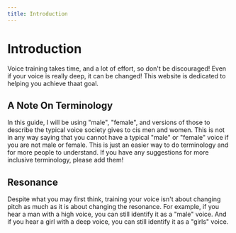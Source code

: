 ```yaml
---
title: Introduction
---
```

# Introduction

<!-- Don't mind the extra title, it's required for the page -->

Voice training takes time, and a lot of effort, so don't be discouraged! Even if your voice is really deep, it can be changed! This website is dedicated to helping you achieve thaat goal.

<!-- space -->

## A Note On Terminology
In this guide, I will be using "male", "female", and versions of those to describe the typical voice society gives to cis men and women. This is not in any way saying that you cannot have a typical "male" or "female" voice if you are not male or female. This is just an easier way to do terminology and for more people to understand. If you have any suggestions for more inclusive terminology, please add them!

<!-- space -->

## Resonance

Despite what you may first think, training your voice isn't about changing pitch as much as it is about changing the resonance. For example, if you hear a man with a high voice, you can still identify it as a "male" voice. And if you hear a girl with a deep voice, you can still identify it as a "girls" voice.
